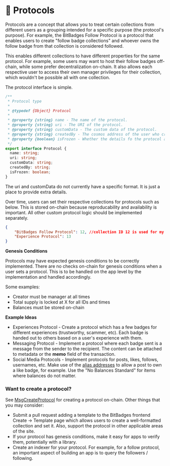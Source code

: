 # 🤖 Protocols

Protocols are a concept that allows you to treat certain collections from different users as a grouping intended for a specific purpose (the protocol's purpose). For example, the BitBadges Follow Protocol is a protocol that enables users to create "follow badge collections" and whoever owns the follow badge from that collection is considered followed.

This enables different collections to have different properties for the same protocol. For example, some users may want to host their follow badges off-chain, while some prefer decentralization on-chain. It also allows each respective user to access their own manager privileges for their collection, which wouldn't be possible all with one collection.

The protocol interface is simple.

```typescript
/**
 * Protocol type
 *
 * @typedef {Object} Protocol
 *
 * @property {string} name - The name of the protocol.
 * @property {string} uri - The URI of the protocol.
 * @property {string} customData - The custom data of the protocol.
 * @property {string} createdBy - The cosmos address of the user who created the protocol.
 * @property {boolean} isFrozen - Whether the details fo the protocol are frozen or not.
 */
export interface Protocol {
  name: string;
  uri: string;
  customData: string;
  createdBy: string;
  isFrozen: boolean;
}
```

The uri and customData do not currently have a specific format. It is just a place to provide extra details.

Over time, users can set their respective collections for protocols such as below. This is stored on-chain because reproducability and availability is important. All other custom protocol logic should be implemented separately.

```json
{
    "BitBadges Follow Protocol": 12, //collection ID 12 is used for my follows
    "Experience Protocol": 13
}
```

**Genesis Conditions**

Protocols may have expected genesis conditions to be correctly implemented. There are no checks on-chain for genesis conditions when a user sets a protocol. This is to be handled on the app level by the implementation and handled accordingly.

Some examples:

* Creator must be manager at all times
* Total supply is locked at X for all IDs and times
* Balances must be stored on-chain

**Example Ideas**

* Experiences Protocol - Create a protocol which has a few badges for different experiences (trustworthy, scammer, etc).  Each badge is handed out to others based on a user's experience with them.
* Messaging Protocol - Implement a protocol where each badge sent is a message from the sender to the recipient. The content can be attached to metadata or the **memo** field of the transaction.&#x20;
* Social Media Protocols - Implement protocols for posts, likes, follows, usernames, etc. Make use of the [alias addresses](aliases.md) to allow a post to own a like badge, for example. Use the "No Balances Standard" for items where balances do not matter.

### Want to create a protocol?

See [MsgCreateProtocol](../create-and-broadcast-txs/cosmos-sdk-msgs/msgcreateprotocol.md) for creating a protocol on-chain. Other things that you may consider:

* Submit a pull request adding a template to the BitBadges frontend Create -> Template page which allows users to create a well-formatted collection and set it. Also, support the protocol in other applicable areas of the site.
* If your protocol has genesis conditions, make it easy for apps to verify them, potentially with a library.
* Create an indexer for your protocol. For example, for a follow protocol, an important aspect of building an app is to query the followers / following.
